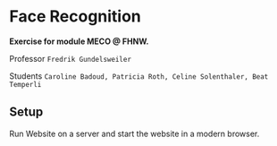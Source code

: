 # Face Recognition

**Exercise for module MECO @ FHNW.** 

Professor `Fredrik Gundelsweiler`
 
Students `Caroline Badoud, Patricia Roth, Celine Solenthaler, Beat Temperli`

## Setup

Run Website on a server and start the website in a modern browser.